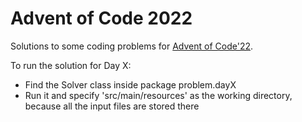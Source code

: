 # Advent of Code 2022

Solutions to some coding problems for [Advent of Code'22](https://adventofcode.com/2022).

To run the solution for Day X:

* Find the Solver class inside package problem.dayX
* Run it and specify 'src/main/resources' as the working directory, because all the input files are stored there